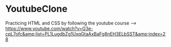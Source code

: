 # YoutubeClone
Practicing HTML and CSS by following the youtube course --> https://www.youtube.com/watch?v=G3e-cpL7ofc&amp;list=PL1LugdbZg1UxqGtaAxBaFg8nEH3ELbSST&amp;index=28
